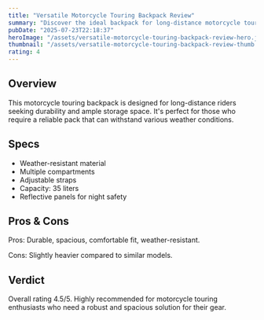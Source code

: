 ```yaml
---
title: "Versatile Motorcycle Touring Backpack Review"
summary: "Discover the ideal backpack for long-distance motorcycle touring enthusiasts."
pubDate: "2025-07-23T22:18:37"
heroImage: "/assets/versatile-motorcycle-touring-backpack-review-hero.jpg"
thumbnail: "/assets/versatile-motorcycle-touring-backpack-review-thumb.jpg"
rating: 4
---
```


<h2>Overview</h2>
<p>This motorcycle touring backpack is designed for long-distance riders seeking durability and ample storage space. It's perfect for those who require a reliable pack that can withstand various weather conditions.</p>
<h2>Specs</h2>
<ul>
  <li>Weather-resistant material</li>
  <li>Multiple compartments</li>
  <li>Adjustable straps</li>
  <li>Capacity: 35 liters</li>
  <li>Reflective panels for night safety</li>
</ul>
<h2>Pros & Cons</h2>
<p>Pros: Durable, spacious, comfortable fit, weather-resistant.</p>
<p>Cons: Slightly heavier compared to similar models.</p>
<h2>Verdict</h2>
<p>Overall rating 4.5/5. Highly recommended for motorcycle touring enthusiasts who need a robust and spacious solution for their gear.</p>